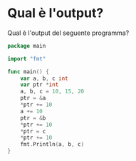 # Qual è l'output?

Qual è l'output del seguente programma?

```go
package main

import "fmt"

func main() {
	var a, b, c int
	var ptr *int
	a, b, c = 10, 15, 20
	ptr = &a
	*ptr += 10
	a += 10
	ptr = &b
	*ptr += 10
	*ptr = c
	*ptr += 10
	fmt.Println(a, b, c)
}
```
